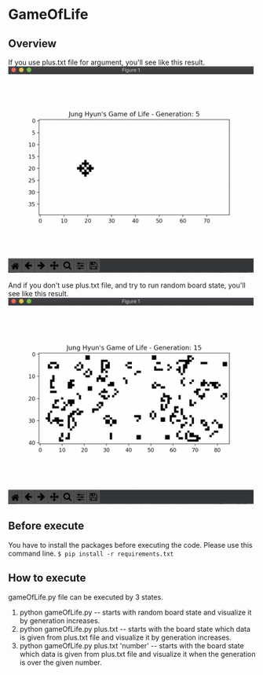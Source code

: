 # GameOfLife

## Overview
If you use plus.txt file for argument, you'll see like this result.
<img src="./image/gameOfLife1.png" width="500" height="420"></img>

And if you don't use plus.txt file, and try to run random board state, you'll see like this result.
<img src="./image/gameOfLife2.png" width="500" height="420"></img>

## Before execute
You have to install the packages before executing the code. Please use this command line.
```$ pip install -r requirements.txt```

## How to execute
gameOfLife.py file can be executed by 3 states.

1. python gameOfLife.py -- starts with random board state and visualize it by generation increases.
2. python gameOfLife.py plus.txt -- starts with the board state which data is given from plus.txt file and visualize it by generation increases.
3. python gameOfLife.py plus.txt 'number' -- starts with the board state which data is given from plus.txt file and visualize it when the generation is over the given number.